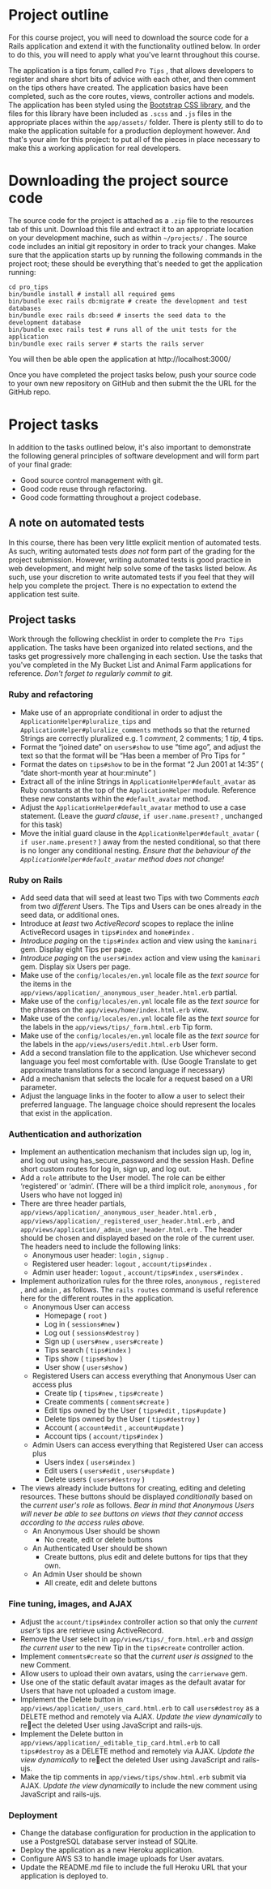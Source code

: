 # Project outline
For this course project, you will need to download the source code for a Rails application and extend it with the functionality outlined below. In order to do this, you will need to apply what you've learnt throughout this course.

The application is a tips forum, called `Pro Tips` , that allows developers to register and share short bits of advice with each other, and then comment on the tips others have created. The application basics have been completed, such as the core routes, views, controller actions and models. The application has been styled using the [Bootstrap CSS library](https://getbootstrap.com/docs/4.0/getting-started/introduction/), and the files for this library have been included as `.scss` and `.js` files in the appropriate places within the `app/assets/` folder. There is plenty still to do to make the application suitable for a production deployment however. And that's your aim for this project: to put all of the pieces in place necessary to make this a working application for real developers.

# Downloading the project source code
The source code for the project is attached as a `.zip` file to the resources tab of this unit.
Download this file and extract it to an appropriate location on your development machine, such as within `~/projects/` . The source code includes an initial git repository in order to track your changes. Make sure that the application starts up by running the following commands in the project root; these should be everything that's needed to get the application running:

```shell
cd pro_tips
bin/bundle install # install all required gems
bin/bundle exec rails db:migrate # create the development and test databases
bin/bundle exec rails db:seed # inserts the seed data to the development database
bin/bundle exec rails test # runs all of the unit tests for the application
bin/bundle exec rails server # starts the rails server
```

You will then be able open the application at http://localhost:3000/

Once you have completed the project tasks below, push your source code to your own new repository on GitHub and then submit the the URL for the GitHub repo.

# Project tasks
In addition to the tasks outlined below, it's also important to demonstrate the following general principles of software development and will form part of your final grade:
* Good source control management with git.
* Good code reuse through refactoring.
* Good code formatting throughout a project codebase.

## A note on automated tests
In this course, there has been very little explicit mention of automated tests. As such, writing automated tests _does not_ form part of the grading for the project submission. However, writing automated tests is good practice in web development, and might help solve some of the tasks listed below. As such, use your discretion to write automated tests if you feel that they will help you complete the project. There is no expectation to extend the application test suite.

## Project tasks
Work through the following checklist in order to complete the `Pro Tips` application. The tasks have been organized into related sections, and the tasks get progressively more challenging in each section. Use the tasks that you've completed in the My Bucket List and Animal Farm applications for reference. _Don't forget to regularly commit to git._

### Ruby and refactoring
* Make use of an appropriate conditional in order to adjust the `ApplicationHelper#pluralize_tips` and
`ApplicationHelper#pluralize_comments` methods so that the returned Strings are correctly pluralized e.g. 1 _comment_, 2 comments; 1 _tip_, 4 tips.
* Format the “joined date" on `users#show` to use “time ago”, and adjust the text so that the format will be “Has been a member of Pro Tips for ”
* Format the dates on `tips#show` to be in the format “2 Jun 2001 at 14:35” ( “date short-month year at hour:minute” )
* Extract all of the inline Strings in `ApplicationHelper#default_avatar` as Ruby constants at the top of the `ApplicationHelper` module. Reference these new constants within the `#default_avatar` method.
* Adjust the `ApplicationHelper#default_avatar` method to use a case statement. (Leave the _guard clause_, `if user.name.present?` , unchanged for this task)
* Move the initial guard clause in the `ApplicationHelper#default_avatar` ( `if user.name.present?` ) away from the nested conditional, so that there is no longer any conditional nesting. *Ensure that the behaviour of the `ApplicationHelper#default_avatar` method does not change!*

### Ruby on Rails
* Add seed data that will seed at least two Tips with two Comments _each_ from two _different_ Users. The Tips and Users can be ones already in the seed data, or additional ones.
* Introduce at _least_ two _ActiveRecord_ scopes to replace the inline ActiveRecord usages in `tips#index` and `home#index` .
* _Introduce paging_ on the `tips#index` action and view using the `kaminari` gem. Display eight Tips per page.
* _Introduce paging_ on the `users#index` action and view using the `kaminari` gem. Display six Users per page.
* Make use of the `config/locales/en.yml` locale file as the _text source_ for the items in the `app/views/application/_anonymous_user_header.html.erb` partial.
* Make use of the `config/locales/en.yml` locale file as the _text source_ for the phrases on the `app/views/home/index.html.erb` view.
* Make use of the `config/locales/en.yml` locale file as the _text source_ for the labels in the `app/views/tips/_form.html.erb` Tip form.
* Make use of the `config/locales/en.yml` locale file as the _text source_ for the labels in the `app/views/users/edit.html.erb` User form.
* Add a second translation file to the application. Use whichever second language you feel most comfortable with. (Use Google Translate to get approximate translations for a second language if necessary)
* Add a mechanism that selects the locale for a request based on a URI parameter.
* Adjust the language links in the footer to allow a user to select their preferred language. The language choice should represent the locales that exist in the application.

### Authentication and authorization
* Implement an authentication mechanism that includes sign up, log in, and log out using has_secure_password and the session Hash. Define short custom routes for log in, sign up, and log out.
* Add a `role` attribute to the User model. The role can be either ‘registered’ or ‘admin’. (There will be a third implicit role, `anonymous` , for Users who have not logged in)
* There are three header partials, `app/views/application/_anonymous_user_header.html.erb` , `app/views/application/_registered_user_header.html.erb` , and `app/views/application/_admin_user_header.html.erb` . The header should be chosen and displayed based on the role of the current user. The headers need to include the
following links:
  * Anonymous user header: `login` , `signup` .
  * Registered user header: `logout` , `account/tips#index` .
  * Admin user header: `logout` , `account/tips#index` , `users#index` .
* Implement authorization rules for the three roles, `anonymous` , `registered` , and `admin` , as follows. The `rails routes` command is useful reference here for the different routes in the application.
  * Anonymous User can access
    * Homepage ( `root` )
    * Log in ( `sessions#new` )
    * Log out ( `sessions#destroy` )
    * Sign up ( `users#new` , `users#create` )
    * Tips search ( `tips#index` )
    * Tips show ( `tips#show` )
    * User show ( `users#show` )
  * Registered Users can access everything that Anonymous User can access plus
    * Create tip ( `tips#new` , `tips#create` )
    * Create comments ( `comments#create` )
    * Edit tips owned by the User ( `tips#edit` , `tips#update` )
    * Delete tips owned by the User ( `tips#destroy` )
    * Account ( `account#edit` , `account#update` )
    * Account tips ( `account/tips#index` )
  * Admin Users can access everything that Registered User can access plus
    * Users index ( `users#index` )
    * Edit users ( `users#edit` , `users#update` )
    * Delete users ( `users#destroy` )
* The views already include buttons for creating, editing and deleting resources. These buttons should be displayed _conditionally_ based on the _current user's role_ as follows. *Bear in mind that Anonymous Users will never be able to see buttons on views that they cannot access according to the access rules above.*
  * An Anonymous User should be shown
    * No create, edit or delete buttons
  * An Authenticated User should be shown
    * Create buttons, plus edit and delete buttons for tips that they own.
  * An Admin User should be shown
    * All create, edit and delete buttons

### Fine tuning, images, and AJAX
* Adjust the `account/tips#index` controller action so that only the _current user’s_ tips are retrieve using ActiveRecord.
* Remove the User select in `app/views/tips/_form.html.erb` and _assign the current user_ to the new Tip in the `tips#create` controller action.
* Implement `comments#create` so that the _current user is assigned_ to the new Comment.
* Allow users to upload their own avatars, using the `carrierwave` gem.
* Use one of the static default avatar images as the default avatar for Users that have not uploaded a custom image.
* Implement the Delete button in `app/views/application/_users_card.html.erb` to call `users#destroy` as a DELETE method and remotely via AJAX. _Update the view dynamically_ to re􀂀ect the deleted User using JavaScript and rails-ujs.
* Implement the Delete button in `app/views/application/_editable_tip_card.html.erb` to call `tips#destroy` as a DELETE method and remotely via AJAX. _Update the view dynamically_ to re􀂀ect the deleted User using JavaScript and rails-ujs.
* Make the tip comments in `app/views/tips/show.html.erb` submit via AJAX. _Update the view dynamically_ to include the new comment using JavaScript and rails-ujs.

### Deployment
* Change the database configuration for production in the application to use a PostgreSQL database server instead of SQLite.
* Deploy the application as a new Heroku application.
* Configure AWS S3 to handle image uploads for User avatars.
* Update the README.md file to include the full Heroku URL that your application is deployed to.

